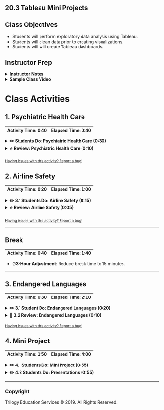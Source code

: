 ## 20.3 Tableau Mini Projects

## Class Objectives

* Students will perform exploratory data analysis using Tableau.
* Students will clean data prior to creating visualizations.
* Students will will create Tableau dashboards.

## Instructor Prep

<details>
  <summary><strong>Instructor Notes</summary></strong>

* You may find that this lesson falls on a weekday due to a holiday shifting the course schedule. In this case, we have provided notes within the LP that will allow you to **easily adjust the length of the lesson to fit into a weekday class**.

  * Be on the lookout for a **3-Hour Adjustment** note at the top of activities in this Lesson Plan. If this class is being taught on a weekday, please utilize the directions found in the note. Keep in mind that breaks will be reduced from 40 minutes to the typical 15 minutes for a weekday class as well.

  * Shortening these activities could potentially limit the students' ability to finish them, so please remind them to utilize office hours to clear up any questions they may have.

* Please reference our [Student FAQ](../../../05-Instructor-Resources/README.md#unit-20-tableau) for answers to questions frequently asked by students of this program. If you have any recommendations for additional questions, feel free to log an issue or a pull request with your desired additions.

</details>

<details>
  <summary><strong>Sample Class Video</summary></strong>

* To view an example class lecture visit (Note video may not reflect latest lesson plan): [Class Video](https://codingbootcamp.hosted.panopto.com/Panopto/Pages/Viewer.aspx?id=fcf5ff82-8379-4457-a1b8-a88a00f90fd8)

</details>

# Class Activities

## 1. Psychiatric Health Care

| Activity Time:       0:40 |  Elapsed Time:      0:40  |
|---------------------------|---------------------------|

<details>
  <summary><strong>✏️ Students Do: Psychiatric Health Care (0:30)</strong></summary>

* ⏰**3-Hour Adjustment**: Reduce activity time to 20 minutes.

* **Instructions**: [Activities/01-Stu_Healthcare/README.md](Activities/01-Stu_Healthcare/README.md)

* In this warm-up activity, students will work with 2014 data on in-patient psychiatric patient care in hospitals across the United States.

* The data set contains information on, among other things:

  * The number of patients who were discharged with a continuing care plan
  * The number of patients who were discharged with multiple anti-psychotic medications
  * The use of physical restraint
  * The use of seclusion

* Students will first have to clean the data, at a minimum fixing the column headings. They will use the included **HBIPS_Measure_Sets.pdf** to accomplish this task.

  * For example, `HBIPS3` in the CSV refers to the use of seclusion, in hours.

* Students should first come up with a dashboard summary that resembles the following.

  ![Images/dashboard1.png](Images/dashboard1.png)

* Afterwards, they will create additional visualizations of their choosing. This activity will focus on data exploration, rather than obtaining pre-defined visualizations. Students are encouraged to come up with interesting and creative visualizations, and they are free to bring additional data sources into the workbook.

* Encourage students to slack out screenshots of interesting visualizations.

</details>

<details>
  <summary><strong>⭐ Review: Psychiatric Health Care (0:10)</strong></summary>

* **File**: [Activities/01-Stu_Healthcare/Solved](Activities/01-Stu_Healthcare/Solved)

* If necessary, take a few minutes to review the basics of creating a dashboard and filters. In the current example, dropdown menus are employed.

  * In the dashboard, click on the downward pointing arrow to access the filters submenu, then choose the filter.

  ![Images/filter1.png](Images/filter1.png)

  * Then click on the downward pointing arrow in the _filter_ box to choose a dropdown menu.

  ![filter2.png](Images/filter2.png)

* Also go over the visualizations in the instructor example, as well as visualizations created by students.

  * For example, Texas stands out as a state in which physical restraint is used, or at least reported, more than in other states.

  ![Images/sample1.png](Images/sample1.png)

  * Nebraska, Idaho, and Puerto Rico stand out as places where patients are likelier to be discharged with multiple antipsychotic medications.

  ![Images/sample2.png](Images/sample2.png)

  </details>

<sub>[Having issues with this activity? Report a bug!](https://bit.ly/2xh8a1J)</sub>

## 2. Airline Safety

| Activity Time:       0:20 |  Elapsed Time:      1:00  |
|---------------------------|---------------------------|

<details>
  <summary><strong>✏️ 3.1 Students Do: Airline Safety (0:15) </strong></summary>

* **Instructions**: [Activities/02-Stu_Airline/README.md](Activities/02-Stu_Airline/README.md)

* In this activity, students will explore the safety of the world's airlines. The data set used here is from [fivethirtyeight.com](https://github.com/fivethirtyeight/data/tree/master/airline-safety)

* It will be an open-ended exploration of the data, but some questions to consider might be:

  * What are the safest airlines in the world, and how do we define the idea of safety?
  * Can we group airlines by region to determine whether some regions have better track records than others? What are some possible fallacies of this approach?

</details>

<details>
  <summary><strong>⭐ Review: Airline Safety (0:05)</strong></summary>

* **File**: [Activities/02-Stu_Airline/Solved/airline.twbx](Activities/02-Stu_Airline/Solved/airline.twbx)

* Spend a few minutes reviewing the activity, and having students share their results.

* As noted in the associated [article](https://fivethirtyeight.com/features/should-travelers-avoid-flying-airlines-that-have-had-crashes-in-the-past/), it may be preferable to take incidents into account, rather than fatalities, as fatalities comprise only a quarter of the total incidents.

* In one of the tabs in the instructor solution, airlines from east and southeast Asia were grouped together in a set, and measured against the rest. The Asian airlines show higher fatalities per available seat kilometer, but it is worth noting that the results amount to a difference of about one in ten million, and it is not immediately clear whether they are statistically significant.

* The last visualization plots the number of incidents against available seat kilometer across all airlines in a scatter plot.

  ![Images/airline1.png](Images/airline1.png)

  * It appears, as we might predict, that the number of incidents goes up with more miles flown.
  * To create a regression line, click on the `Analytics` tab next to the `Data` tab, and click on `Trend Line`.

  </details>

  <sub>[Having issues with this activity? Report a bug!](https://bit.ly/3aU6I3X)</sub>

- - -

## Break

| Activity Time:       0:40 |  Elapsed Time:      1:40  |
|---------------------------|---------------------------|

* ⏰**3-Hour Adjustment**: Reduce break time to 15 minutes.

- - -

## 3. Endangered Languages

| Activity Time:       0:30 |  Elapsed Time:      2:10  |
|---------------------------|---------------------------|

<details>
  <summary><strong>✏️ 3.1 Student Do: Endangered Languages (0:20)</strong></summary>

* **3-Hour Adjustment**: Skip this **Student Do** activity and continue on to the review activity.

* **Instructions**: [Activities/03-Stu_Languages/readme.md](Activities/03-Stu_Languages/README.md)

* In this activity, students will be required to visualize data on the world's endangered languages. In addition, they will join additional data to their data set to create extra visualizations.

</details>

<details>
  <summary><strong>📣 3.2 Review: Endangered Languages (0:10)</strong></summary>

* **3-Hour Adjustment**: This review activity is now an **Everyone Do**.

  * Spend only 15 minutes on this activity.

  * Use the review section as guidance for talking points as you live-code along with the students.

  * Be sure to take your time and answer all student questions along the way.

* **File**: [Activities/03-Stu_Languages/Solved/languages.twbx](Activities/03-Stu_Languages/Solved/languages.twbx)

* Take a few minutes to review the activity. In the instructor solution, `Countries.csv` is data downloaded from the World Bank. It was joined to the `data.csv` to create the map in the final tab: Wealthier Nations with Endangered Languages.

  ![Images/languages1.png](Images/languages1.png)

  * A custom field was made to divide a country's per capita GDP by its number of endangered languages. This index is meant to highlight the wealthiest countries with the largest number of endangered languages: in other words, countries that have the greatest responsibility to preserve their dying languages, and have the means to do so.

  * A filter has also been applied to select for countries with a minimum per capita GDP of $15,000 USD.

  * The lower the index, the greater the urgency.

  * The per capita GDP must be made into an attribute.

* Solicit students for any interesting visualizations they might have created, and discuss them.
  
</details>

<sub>[Having issues with this activity? Report a bug!](https://bit.ly/2Xol1d1)</sub>

## 4. Mini Project

| Activity Time:       1:50 |  Elapsed Time:      4:00  |
|---------------------------|---------------------------|

<details>
  <summary><strong>✏️ 4.1 Students Do: Mini Project (0:55)</strong></summary>

* ⏰**3-Hour Adjustment**: Reduce activity time to 45 minutes.

* In this open-ended activity, students will use their Tableau skills to explore data and create visualizations.

* Students will work in pairs or groups of three.

* They must use at least two data sources.

* They may use their previous group projects for inspiration. However, they should not simply replicate their old projects in Tableau.

* When working with data, they may need to clean it with a tool like Pandas before bringing it into Tableau.

* They will give a brief (3-5 minutes) presentation to the class with a summary of their visualizations and findings.

</details>

<details>
  <summary><strong>✏️ 4.2 Students Do: Presentations (0:55)</strong></summary>

* Groups will deliver a brief presentation of their findings.

</details>

- - -

### Copyright

Trilogy Education Services © 2019. All Rights Reserved.
